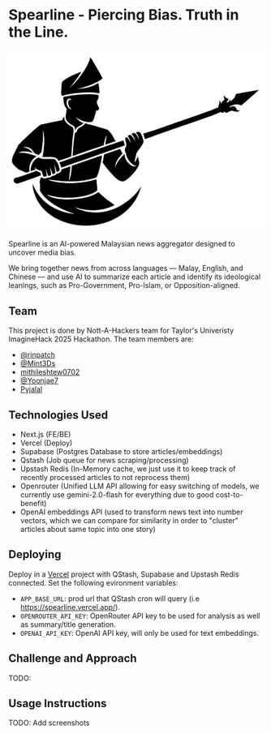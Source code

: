 # Spearline  - Piercing Bias. Truth in the Line.

![spearline logo](./public/spearline-logo.png)

Spearline is an AI-powered Malaysian news aggregator designed to uncover media bias.

We bring together news from across languages — Malay, English, and Chinese — and use AI to summarize each article and identify its ideological leanings, such as Pro-Government, Pro-Islam, or Opposition-aligned.

## Team
This project is done by Nott-A-Hackers team for Taylor's Univeristy ImagineHack 2025 Hackathon. The team members are:
- [@rinpatch](https://github.com/rinpatch)
- [@Mint3Ds](https://github.com/Mint3Ds)
- [mithileshtew0702](https://github.com/mithileshtew0702)
- [@Yoonjae7](https://github.com/Yoonjae7)
- [Pyjalal](https://github.com/Pyjalal)

## Technologies Used
- Next.js (FE/BE)
- Vercel (Deploy)
- Supabase (Postgres Database to store articles/embeddings)
- Qstash (Job queue for news scraping/processing)
- Upstash Redis (In-Memory cache, we just use it to keep track of recently processed articles to not reprocess them)
- Openrouter (Unified LLM API allowing for easy switching of models, we currently use gemini-2.0-flash for everything due to good cost-to-benefit)
- OpenAI embeddings API (used to transform news text into number vectors, which we can compare for similarity in order to "cluster" articles about same topic into one story)

## Deploying

Deploy in a [Vercel](https://vercel.com) project with QStash, Supabase and Upstash Redis connected. Set the following evironment variables:
- `APP_BASE_URL`: prod url that QStash cron will query (i.e https://spearline.vercel.app/).
- `OPENROUTER_API_KEY`: OpenRouter API key to be used for analysis as well as summary/title generation.
- `OPENAI_API_KEY`: OpenAI API key, will only be used for text embeddings.

## Challenge and Approach
TODO: 
## Usage Instructions

TODO: Add screenshots